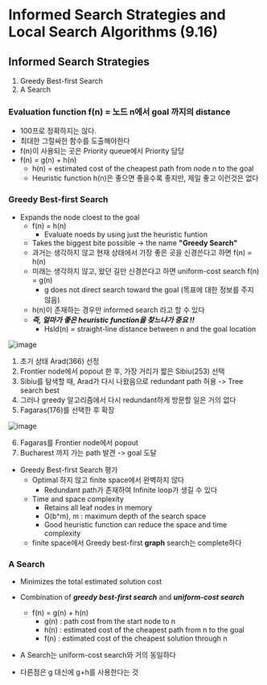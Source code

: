 # Informed Search Strategies and Local Search Algorithms (9.16)

## Informed Search Strategies
1. Greedy Best-first Search
2. A Search

### **Evaluation function f(n)** = 노드 n에서 goal 까지의 distance
  * 100프로 정확하지는 않다.
  * 최대한 그럴싸한 함수를 도출해야한다
* f(n)이 사용되는 곳은 Priority queue에서 Priority 담당
* f(n) = g(n) + h(n)
  * h(n) = estimated cost of the cheapest path from node n to the goal
  * Heuristic function h(n)은 좋으면 좋을수록 좋지만, 제일 좋고 이런것은 없다

### Greedy Best-first Search
* Expands the node cloest to the goal
  * f(n) = h(n)
    * Evaluate noeds by using just the heuristic funtion
  * Takes the biggest bite possible -> the name **"Greedy Search"**
  * 과거는 생각하지 않고 현재 상태에서 가장 좋은 곳을 신경쓴다고 하면 f(n) = h(n)
  * 미래는 생각하지 않고, 왔던 길만 신경쓴다고 하면 uniform-cost search f(n) = g(n)
    * g does not direct search toward the goal (목표에 대한 정보를 주지 않음)
  * h(n)이 존재하는 경우만 informed search 라고 할 수 있다
  * ***즉, 얼마가 좋은 heuristic function을 찾느냐가 중요 !!***
    * Hsld(n) = straight-line distance between n and the goal location

![image](https://user-images.githubusercontent.com/68818952/133575415-214f9c70-c347-4aff-8e18-81a9e04e8b95.png)

1. 초기 상태 Arad(366) 선정
2. Frontier node에서 popout 한 후, 가장 거리가 짧은 Sibiu(253) 선택
3. Sibiu를 탐색할 때, Arad가 다시 나왔음으로 redundant path 허용 -> Tree search best
4. 그러나 greedy 알고리즘에서 다시 redundant하게 방문할 일은 거의 없다
5. Fagaras(176)를 선택한 후 확장

![image](https://user-images.githubusercontent.com/68818952/133575889-8d751775-6da7-4efc-a31f-6a6faf68a58d.png)

6. Fagaras를 Frontier node에서 popout
7. Bucharest 까지 가는 path 발견 -> goal 도달

* Greedy Best-first Search 평가
  * Optimal 하지 않고 finite space에서 완벽하지 않다
    * Redundant path가 존재하여 Infinite loop가 생길 수 있다
  * Time and space complexity
    * Retains all leaf nodes in memory
    * O(b^m), m : maximum depth of the search space
    * Good heuristic function can reduce the space and time complexity
  * finite space에서 Greedy best-first **graph** search는 complete하다


### A Search
* Minimizes the total estimated solution cost
* Combination of ***greedy best-first search*** and ***uniform-cost search***
  * f(n) = g(n) + h(n)
    * g(n) : path cost from the start node to n
    * h(n) : estimated cost of the cheapest path from n to the goal
    * f(n) : estimated cost of the cheapest solution through n

* A Search는 uniform-cost search와 거의 동일하다
* 다른점은 g 대신에 g+h를 사용한다는 것
